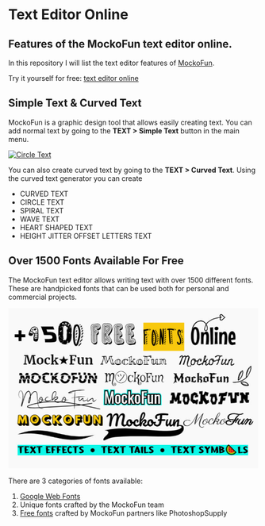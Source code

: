 # Text Editor Online
## Features of the MockoFun text editor online.

In this repository I will list the text editor features of [MockoFun](https://www.mockofun.com/).

Try it yourself for free: [text editor online](https://www.mockofun.com/text-editor/)

## Simple Text & Curved Text

MockoFun is a graphic design tool that allows easily creating text. You can add normal text by going to the **TEXT > Simple Text** button in the main menu.

[![Circle Text](https://www.mockofun.com/wp-content/uploads/2020/10/curved-text-canva.jpg)](https://www.mockofun.com/tutorials/curved-text-generator/)

You can also create curved text by going to the **TEXT > Curved Text**. Using the curved text generator you can create
- CURVED TEXT
- CIRCLE TEXT
- SPIRAL TEXT
- WAVE TEXT
- HEART SHAPED TEXT
- HEIGHT JITTER OFFSET LETTERS TEXT

## Over 1500 Fonts Available For Free

The MockoFun text editor allows writing text with over 1500 different fonts. These are handpicked fonts that can be used both for personal and commercial projects.

[![Text Editor Online](https://github.com/codingdudecom/text-editor-online/raw/main/imgs/text-editor-online.jpg)](https://www.mockofun.com/text-editor/)

There are 3 categories of fonts available:
1. [Google Web Fonts](https://fonts.google.com/)
2. Unique fonts crafted by the MockoFun team
3. [Free fonts](https://www.photoshopsupply.com/category/fonts) crafted by MockoFun partners like PhotoshopSupply
